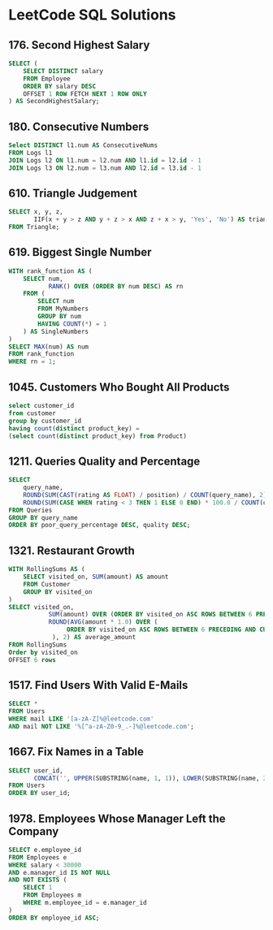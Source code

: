# LeetCode SQL Solutions

## 176. Second Highest Salary
```sql
SELECT (
    SELECT DISTINCT salary 
    FROM Employee
    ORDER BY salary DESC
    OFFSET 1 ROW FETCH NEXT 1 ROW ONLY
) AS SecondHighestSalary;
```
## 180. Consecutive Numbers
```sql
Select DISTINCT l1.num AS ConsecutiveNums
FROM Logs l1
JOIN Logs l2 ON l1.num = l2.num AND l1.id = l2.id - 1
JOIN Logs l3 ON l2.num = l3.num AND l2.id = l3.id - 1
```

## 610. Triangle Judgement
```sql
SELECT x, y, z, 
       IIF(x + y > z AND y + z > x AND z + x > y, 'Yes', 'No') AS triangle
FROM Triangle;
```

## 619. Biggest Single Number
```sql
WITH rank_function AS (
    SELECT num, 
           RANK() OVER (ORDER BY num DESC) AS rn
    FROM (
        SELECT num
        FROM MyNumbers
        GROUP BY num
        HAVING COUNT(*) = 1
    ) AS SingleNumbers
)
SELECT MAX(num) AS num
FROM rank_function
WHERE rn = 1;
```
## 1045. Customers Who Bought All Products
```sql
select customer_id
from customer
group by customer_id
having count(distinct product_key) =
(select count(distinct product_key) from Product)
```

## 1211. Queries Quality and Percentage
```sql
SELECT 
    query_name, 
    ROUND(SUM(CAST(rating AS FLOAT) / position) / COUNT(query_name), 2) AS quality,
    ROUND(SUM(CASE WHEN rating < 3 THEN 1 ELSE 0 END) * 100.0 / COUNT(query_name), 2) AS poor_query_percentage
FROM Queries
GROUP BY query_name
ORDER BY poor_query_percentage DESC, quality DESC;
```

## 1321. Restaurant Growth
```sql
WITH RollingSums AS (
    SELECT visited_on, SUM(amount) AS amount
    FROM Customer
    GROUP BY visited_on
)
SELECT visited_on, 
           SUM(amount) OVER (ORDER BY visited_on ASC ROWS BETWEEN 6 PRECEDING AND CURRENT ROW) AS amount,
           ROUND(AVG(amount * 1.0) OVER (
                ORDER BY visited_on ASC ROWS BETWEEN 6 PRECEDING AND CURRENT ROW
            ), 2) AS average_amount
FROM RollingSums
Order by visited_on 
OFFSET 6 rows
```

## 1517. Find Users With Valid E-Mails
```sql
SELECT *
FROM Users 
WHERE mail LIKE '[a-zA-Z]%@leetcode.com' 
AND mail NOT LIKE '%[^a-zA-Z0-9_.-]%@leetcode.com';
```

## 1667. Fix Names in a Table
```sql
SELECT user_id,
       CONCAT('', UPPER(SUBSTRING(name, 1, 1)), LOWER(SUBSTRING(name, 2, LEN(name)))) AS name
FROM Users
ORDER BY user_id;
```

## 1978. Employees Whose Manager Left the Company
```sql
SELECT e.employee_id
FROM Employees e
WHERE salary < 30000 
AND e.manager_id IS NOT NULL
AND NOT EXISTS (
    SELECT 1
    FROM Employees m
    WHERE m.employee_id = e.manager_id
)
ORDER BY employee_id ASC;
```

